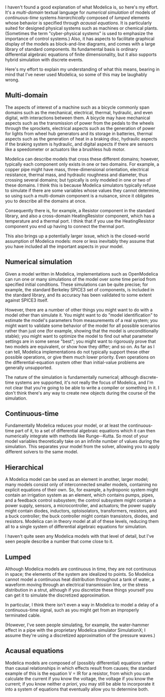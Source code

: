 I haven't found a good explanation of what Modelica is, so here's my
effort.  It's a *multi-domain* textual language for *numerical
simulation* of models of *continuous-time* systems *hierarchically*
composed of *lumped* elements whose behavior is specified through
*acausal equations*.  It is particularly suited for designed physical
systems such as machines or chemical plants.  (Sometimes the term
"cyber-physical systems" is used to emphasize the importance of
control systems.)  Also, it has aspects to facilitate graphical
display of the models as block-and-line diagrams, and comes with a
large library of standard components.  Its fundamental basis is
ordinary differential algebraic equations of finite dimensionality,
but it also supports hybrid simulation with discrete events.

Here's my effort to explain my understanding of what this means,
bearing in mind that I've never used Modelica, so some of this may be
laughably wrong.

Multi-domain
------------

The aspects of interest of a machine such as a bicycle commonly span
domains such as the mechanical, electrical, thermal, hydraulic, and
even digital, with interactions between them.  A bicycle may have
mechanical aspects such as the transmission of power from the pedals
to the wheels through the sprockets, electrical aspects such as the
generation of power for lights from wheel hub generators and its
storage in batteries, thermal aspects such as the generation of heat
in a braking disc, hydraulic aspects if the braking system is
hydraulic, and digital aspects if there are sensors like a speedometer
or actuators like a brushless hub motor.

Modelica can describe models that cross these different domains;
however, typically each component only exists in one or two domains.
For example, a copper pipe might have mass, three-dimensional
orientation, electrical resistance, thermal mass, and hydraulic
roughness and diameter, thus crossing several domains; but typically
is only modeled in one or two of these domains.  I think this is
because Modelica simulators typically refuse to simulate if there are
some variables whose values they cannot determine, so using such a
multi-domain component is a nuisance, since it obligates you to
describe all the domains at once.

Consequently there is, for example, a Resistor component in the
standard library, and also a cross-domain HeatingResistor component,
which has a temperature and a thermal port.  I think that if you use
the HeatingResistor component you end up having to connect the thermal
port.

This also brings up a potentially larger issue, which is the
closed-world assumption of Modelica models: more or less inevitably
they assume that you have included all the important aspects in your
model.

Numerical simulation
--------------------

Given a model written in Modelica, implementations such as
OpenModelica can run one or many simulations of the model over some
time period from specified initial conditions.  These simulations can
be quite precise; for example, the standard Berkeley SPICE3 set of
components, is included in the standard library, and its accuracy has
been validated to some extent against SPICE3 itself.

However, there are a number of other things you might want to do with
a model other than simulate it.  You might want to do "model
identification" to estimate the model's parameters from measurements
of a real system; you might want to validate some behavior of the
model for all possible scenarios rather than just one (for example,
showing that the model is unconditionally stable); you might want to
optimize the model to find out what parameter settings are in some
sense "best"; you might want to rigorously prove that two models are
equivalent, or show how they differ; and so on.  As far as I can tell,
Modelica implementations do not typically support these other possible
operations, or give them much lower priority.  Even operations on the
differential-equation system other than initial-value problems are
generally unsupported.

The nature of the simulation is fundamentally numerical; although
discrete-time systems are supported, it's not really the focus of
Modelica, and I'm not clear that you're going to be able to write a
compiler or something in it.  I don't think there's any way to create
new objects during the course of the simulation.

Continuous-time
----------------

Fundamentally Modelica reduces your model, or at least the
continuous-time part of it, to a set of differential algebraic
equations which it can then numerically integrate with methods like
Runge--Kutta.  So most of your model variables theoretically take on
an infinite number of values during the simulation.  This separates
your model from the solver, allowing you to apply different solvers to
the same model.

Hierarchical
------------

A Modelica model can be used as an element in another, larger model;
many models consist only of interconnected smaller models, containing
no explicit equations of their own.  So, for example, a hydroponic
system might contain an irrigation system as an element, which
contains pumps, pipes, and a feedback control subsystem; the control
subsystem might contain a power supply, sensors, a microcontroller,
and actuators; the power supply might contain diodes, inductors,
optoisolators, transformers, resistors, and a buck controller; the
buck controller might contain transistors, diodes, and resistors.
Modelica can in theory model at all of these levels, reducing them all
to a single system of differential algebraic equations for simulation.

I haven't quite seen any Modelica models with that level of detail,
but I've seen people describe a number that come close to it.

Lumped
------

Although Modelica models are continuous in time, they are not
continuous in space; the elements of the system are idealized to
points.  So Modelica cannot model a continuous heat distribution
throughout a tank of water, a waveform moving through an electrical
transmission line, or the stress distribution in a strut, although if
you discretize these things yourself you can get it to simulate the
discretized approximation.

In particular, I think there isn't even a way in Modelica to model a
delay of a continuous-time signal, such as you might get from an
improperly terminated cable.

(However, I've seen people simulating, for example, the water-hammer
effect in a pipe with the proprietary Modelica simulator SimulationX;
I assume they're using a discretized approximation of the pressure
waves.)

Acausal equations
-----------------

Modelica models are composed of (possibly differential) equations
rather than causal relationships in which effects result from causes;
the standard example of this is the equation V = IR for a resistor,
from which you can calculate the current if you know the voltage, the
voltage if you know the current; if you know neither *a priori*, you
may still be able to incorporate it into a system of equations that
eventually allow you to determine both.

